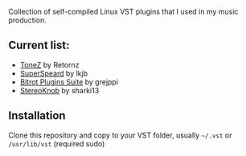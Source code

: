 Collection of self-compiled Linux VST plugins that I used in my music production.

## Current list:
- [ToneZ](https://www.retornz.com/plugins/tonez) by Retornz
- [SuperSpeard](https://github.com/lkjbdsp/lkjb-plugins/tree/master/SuperSpread) by lkjb
- [Bitrot Plugins Suite](https://github.com/grejppi/bitrot) by grejppi
- [StereoKnob](https://github.com/sharki13/stereoknob) by sharki13

## Installation
Clone this repository and copy to your VST folder, usually `~/.vst` or `/usr/lib/vst` (required sudo)
